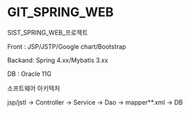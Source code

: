 # GIT_SPRING_WEB
SIST_SPRING_WEB_프로젝트

Front  : JSP/JSTP/Google chart/Bootstrap

Backand: Spring 4.xx/Mybatis 3.xx

DB     : Oracle 11G


소프트웨어 아키텍처

jsp/jstl -> Controller -> Service -> Dao -> mapper**.xml  -> DB


